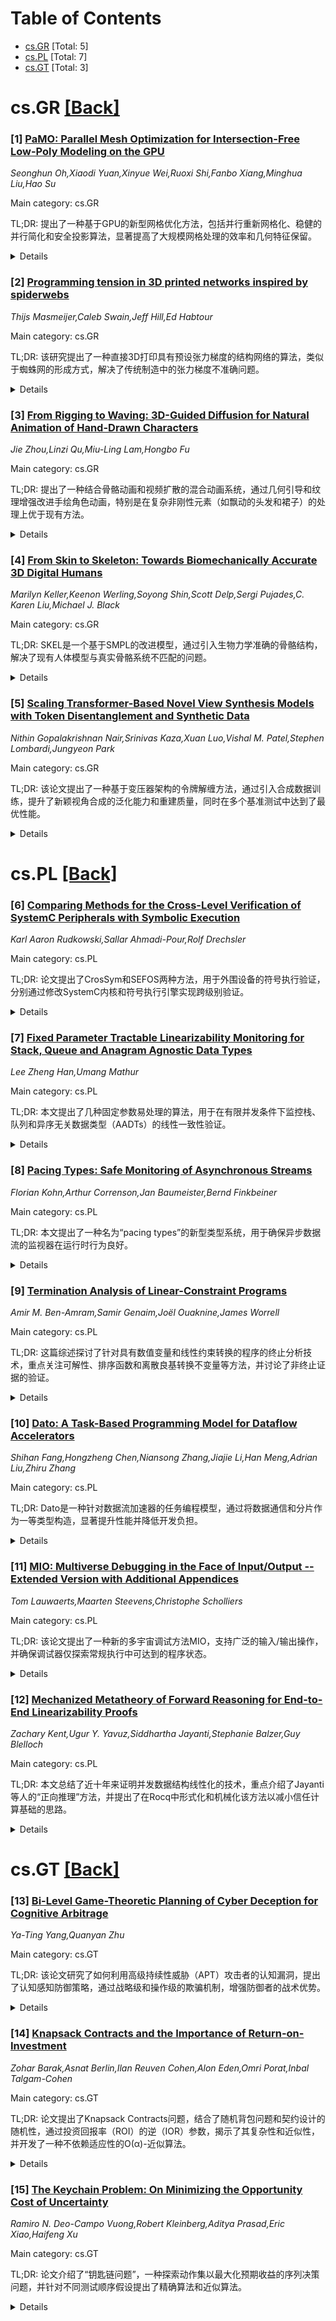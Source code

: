 <div id=toc></div>

# Table of Contents

- [cs.GR](#cs.GR) [Total: 5]
- [cs.PL](#cs.PL) [Total: 7]
- [cs.GT](#cs.GT) [Total: 3]


<div id='cs.GR'></div>

# cs.GR [[Back]](#toc)

### [1] [PaMO: Parallel Mesh Optimization for Intersection-Free Low-Poly Modeling on the GPU](https://arxiv.org/abs/2509.05595)
*Seonghun Oh,Xiaodi Yuan,Xinyue Wei,Ruoxi Shi,Fanbo Xiang,Minghua Liu,Hao Su*

Main category: cs.GR

TL;DR: 提出了一种基于GPU的新型网格优化方法，包括并行重新网格化、稳健的并行简化和安全投影算法，显著提高了大规模网格处理的效率和几何特征保留。


<details>
  <summary>Details</summary>
Motivation: 现有网格简化方法存在自相交、重新网格化导致表面偏移和尖锐特征丢失、以及处理大规模网格耗时的问题。为了解决这些问题，研究者提出了新的GPU优化方法。

Method: 方法包括三部分：(1) 并行重新网格化算法，生成无自相交、流形且紧密的网格；(2) 稳健的并行简化算法，确保简化过程中无自相交；(3) 基于优化的安全投影算法，恢复原始尖锐特征并消除表面偏移。

Result: 该方法在RTX4090上仅用3秒即可将2百万面的网格简化到2万面，并在Thingi10K数据集上表现出卓越的几何特征保存和速度优势。

Conclusion: 该GPU优化方法有效解决了现有网格简化技术的局限性，显著提升了处理效率和几何特征保留能力，适用于大规模网格处理需求。

Abstract: Reducing the triangle count in complex 3D models is a basic geometry
preprocessing step in graphics pipelines such as efficient rendering and
interactive editing. However, most existing mesh simplification methods exhibit
a few issues. Firstly, they often lead to self-intersections during decimation,
a major issue for applications such as 3D printing and soft-body simulation.
Second, to perform simplification on a mesh in the wild, one would first need
to perform re-meshing, which often suffers from surface shifts and losses of
sharp features. Finally, existing re-meshing and simplification methods can
take minutes when processing large-scale meshes, limiting their applications in
practice. To address the challenges, we introduce a novel GPU-based mesh
optimization approach containing three key components: (1) a parallel
re-meshing algorithm to turn meshes in the wild into watertight, manifold, and
intersection-free ones, and reduce the prevalence of poorly shaped triangles;
(2) a robust parallel simplification algorithm with intersection-free
guarantees; (3) an optimization-based safe projection algorithm to realign the
simplified mesh with the input, eliminating the surface shift introduced by
re-meshing and recovering the original sharp features. The algorithm
demonstrates remarkable efficiency, simplifying a 2-million-face mesh to 20k
triangles in 3 seconds on RTX4090. We evaluated the approach on the Thingi10K
dataset and showcased its exceptional performance in geometry preservation and
speed.

</details>


### [2] [Programming tension in 3D printed networks inspired by spiderwebs](https://arxiv.org/abs/2509.05855)
*Thijs Masmeijer,Caleb Swain,Jeff Hill,Ed Habtour*

Main category: cs.GR

TL;DR: 该研究提出了一种直接3D打印具有预设张力梯度的结构网络的算法，类似于蜘蛛网的形成方式，解决了传统制造中的张力梯度不准确问题。


<details>
  <summary>Details</summary>
Motivation: 研究目标是解决传统制造方法中因扁平化网络而导致的张力梯度不准确性，从而实现对复杂结构网络的精确制造。

Method: 算法包括：（i）定义目标网络并用力密度方法设定张力梯度；（ii）通过数值优化顶点位置将网络转换为未拉伸版本；（iii）分解网络为可打印路径；（iv）可选步骤包括扁平化2D或3D网络；（v）自动解决扁平化过程中产生的交叉问题。

Result: 实验验证显示，该方法对粘弹性细丝的2D单元实现了平均应变误差小于1.0%的精确张力梯度。适用于最小长度5.8毫米和最大应力7.3兆帕的网络。

Conclusion: 该方法成功应用于制造复杂网络结构，如平面蜘蛛网、曲面网格和张拉整体系统，为新型应用（如医疗支撑结构）提供了可能性。

Abstract: Each element in tensioned structural networks -- such as tensegrity,
architectural fabrics, or medical braces/meshes -- requires a specific tension
level to achieve and maintain the desired shape, stability, and compliance.
These structures are challenging to manufacture, 3D print, or assemble because
flattening the network during fabrication introduces multiplicative
inaccuracies in the network's final tension gradients. This study overcomes
this challenge by offering a fabrication algorithm for direct 3D printing of
such networks with programmed tension gradients, an approach analogous to the
spinning of spiderwebs. The algorithm: (i) defines the desired network and
prescribes its tension gradients using the force density method; (ii) converts
the network into an unstretched counterpart by numerically optimizing vertex
locations toward target element lengths and converting straight elements into
arcs to resolve any remaining error; and (iii) decomposes the network into
printable toolpaths; Optional additional steps are: (iv) flattening curved 2D
networks or 3D networks to ensure 3D printing compatibility; and (v)
automatically resolving any unwanted crossings introduced by the flattening
process. The proposed method is experimentally validated using 2D unit cells of
viscoelastic filaments, where accurate tension gradients are achieved with an
average element strain error of less than 1.0\%. The method remains effective
for networks with element minimum length and maximum stress of 5.8 mm and 7.3
MPa, respectively. The method is used to demonstrate the fabrication of three
complex cases: a flat spiderweb, a curved mesh, and a tensegrity system. The
programmable tension gradient algorithm can be utilized to produce compact,
integrated cable networks, enabling novel applications such as moment-exerting
structures in medical braces and splints.

</details>


### [3] [From Rigging to Waving: 3D-Guided Diffusion for Natural Animation of Hand-Drawn Characters](https://arxiv.org/abs/2509.06573)
*Jie Zhou,Linzi Qu,Miu-Ling Lam,Hongbo Fu*

Main category: cs.GR

TL;DR: 提出了一种结合骨骼动画和视频扩散的混合动画系统，通过几何引导和纹理增强改进手绘角色动画，特别是在复杂非刚性元素（如飘动的头发和裙子）的处理上优于现有方法。


<details>
  <summary>Details</summary>
Motivation: 手绘角色动画在几何一致性和动态表达之间存在挑战，传统骨骼动画在复杂非刚性元素上表现不佳，而视频扩散模型在风格化绘画中容易产生几何失真。本文旨在结合两者的优点。

Method: 系统首先生成基于骨骼动画的几何引导图像，再通过视频扩散模型进行纹理和次级动态增强，采用域适应扩散模型和次级动态注入策略（SDI），并结合头发分层建模（HLM）技术处理长头发角色的动画。

Result: 实验表明，该系统在定量和定性评估中均优于现有方法，特别是在复杂非刚性元素的动画表现和自然变形方面。

Conclusion: 提出的混合系统有效地结合了骨骼动画和视频扩散的优点，显著提升了手绘角色动画的表现力和真实性。

Abstract: Hand-drawn character animation is a vibrant field in computer graphics,
presenting challenges in achieving geometric consistency while conveying
expressive motion. Traditional skeletal animation methods maintain geometric
consistency but struggle with complex non-rigid elements like flowing hair and
skirts, leading to unnatural deformation. Conversely, video diffusion models
synthesize realistic dynamics but often create geometric distortions in
stylized drawings due to domain gaps. This work proposes a hybrid animation
system that combines skeletal animation and video diffusion. Initially, coarse
images are generated from characters retargeted with skeletal animations for
geometric guidance. These images are then enhanced in texture and secondary
dynamics using video diffusion priors, framing this enhancement as an
inpainting task. A domain-adapted diffusion model refines user-masked regions
needing improvement, especially for secondary dynamics. To enhance motion
realism further, we introduce a Secondary Dynamics Injection (SDI) strategy in
the denoising process, incorporating features from a pre-trained diffusion
model enriched with human motion priors. Additionally, to tackle unnatural
deformations from low-poly single-mesh character modeling, we present a Hair
Layering Modeling (HLM) technique that uses segmentation maps to separate hair
from the body, allowing for more natural animation of long-haired characters.
Extensive experiments show that our system outperforms state-of-the-art methods
in both quantitative and qualitative evaluations.

</details>


### [4] [From Skin to Skeleton: Towards Biomechanically Accurate 3D Digital Humans](https://arxiv.org/abs/2509.06607)
*Marilyn Keller,Keenon Werling,Soyong Shin,Scott Delp,Sergi Pujades,C. Karen Liu,Michael J. Black*

Main category: cs.GR

TL;DR: SKEL是一个基于SMPL的改进模型，通过引入生物力学准确的骨骼结构，解决了现有人体模型与真实骨骼系统不匹配的问题。


<details>
  <summary>Details</summary>
Motivation: 现有的人体模型（如SMPL）的简化运动结构不匹配真实的人类骨骼系统，限制了在生物力学中的应用。需要一种既准确又易于操作的参数化3D人体模型。

Method: 通过优化AMASS序列中的SMPL网格内的骨骼数据，训练从SMPL网格顶点到优化关节位置和骨骼旋转的回归器，并重新参数化SMPL网格。

Result: SKEL模型相比SMPL具有更准确的关节位置和更少的自由度，能够更好地拟合身体表面。

Conclusion: SKEL为“野外生物力学”提供了新工具，并为视觉和图形研究提供了更真实的人体关节模型。模型、代码和数据已公开。

Abstract: Great progress has been made in estimating 3D human pose and shape from
images and video by training neural networks to directly regress the parameters
of parametric human models like SMPL. However, existing body models have
simplified kinematic structures that do not correspond to the true joint
locations and articulations in the human skeletal system, limiting their
potential use in biomechanics. On the other hand, methods for estimating
biomechanically accurate skeletal motion typically rely on complex motion
capture systems and expensive optimization methods. What is needed is a
parametric 3D human model with a biomechanically accurate skeletal structure
that can be easily posed. To that end, we develop SKEL, which re-rigs the SMPL
body model with a biomechanics skeleton. To enable this, we need training data
of skeletons inside SMPL meshes in diverse poses.
  We build such a dataset by optimizing biomechanically accurate skeletons
inside SMPL meshes from AMASS sequences. We then learn a regressor from SMPL
mesh vertices to the optimized joint locations and bone rotations. Finally, we
re-parametrize the SMPL mesh with the new kinematic parameters. The resulting
SKEL model is animatable like SMPL but with fewer, and
biomechanically-realistic, degrees of freedom. We show that SKEL has more
biomechanically accurate joint locations than SMPL, and the bones fit inside
the body surface better than previous methods. By fitting SKEL to SMPL meshes
we are able to "upgrade" existing human pose and shape datasets to include
biomechanical parameters. SKEL provides a new tool to enable biomechanics in
the wild, while also providing vision and graphics researchers with a better
constrained and more realistic model of human articulation. The model, code,
and data are available for research at https://skel.is.tue.mpg.de..

</details>


### [5] [Scaling Transformer-Based Novel View Synthesis Models with Token Disentanglement and Synthetic Data](https://arxiv.org/abs/2509.06950)
*Nithin Gopalakrishnan Nair,Srinivas Kaza,Xuan Luo,Vishal M. Patel,Stephen Lombardi,Jungyeon Park*

Main category: cs.GR

TL;DR: 该论文提出了一种基于变压器架构的令牌解缠方法，通过引入合成数据训练，提升了新颖视角合成的泛化能力和重建质量，同时在多个基准测试中达到了最优性能。


<details>
  <summary>Details</summary>
Motivation: 现有的基于变压器的通用新颖视角合成模型受限于公开场景数据集的多样性不足，导致对真实场景的泛化能力有限。为了解决这一问题，论文提出利用扩散模型生成的合成数据来提升模型的泛化能力。

Method: 论文提出了一种变压器架构中的令牌解缠过程，通过增强特征分离来提高学习效率。同时利用扩散模型生成的合成数据进行训练，以弥补公开数据集的局限性。

Result: 该方法在数据集内和跨数据集评估中均优于现有模型，实现了多个基准测试的最优性能，并显著降低了计算成本。

Conclusion: 通过结合合成数据训练和令牌解缠技术，该论文提出的方法显著提升了新颖视角合成的泛化能力和重建质量，为未来的研究提供了可扩展的解决方案。

Abstract: Large transformer-based models have made significant progress in
generalizable novel view synthesis (NVS) from sparse input views, generating
novel viewpoints without the need for test-time optimization. However, these
models are constrained by the limited diversity of publicly available scene
datasets, making most real-world (in-the-wild) scenes out-of-distribution. To
overcome this, we incorporate synthetic training data generated from diffusion
models, which improves generalization across unseen domains. While synthetic
data offers scalability, we identify artifacts introduced during data
generation as a key bottleneck affecting reconstruction quality. To address
this, we propose a token disentanglement process within the transformer
architecture, enhancing feature separation and ensuring more effective
learning. This refinement not only improves reconstruction quality over
standard transformers but also enables scalable training with synthetic data.
As a result, our method outperforms existing models on both in-dataset and
cross-dataset evaluations, achieving state-of-the-art results across multiple
benchmarks while significantly reducing computational costs. Project page:
https://scaling3dnvs.github.io/

</details>


<div id='cs.PL'></div>

# cs.PL [[Back]](#toc)

### [6] [Comparing Methods for the Cross-Level Verification of SystemC Peripherals with Symbolic Execution](https://arxiv.org/abs/2509.05504)
*Karl Aaron Rudkowski,Sallar Ahmadi-Pour,Rolf Drechsler*

Main category: cs.PL

TL;DR: 论文提出了CrosSym和SEFOS两种方法，用于外围设备的符号执行验证，分别通过修改SystemC内核和符号执行引擎实现跨级别验证。


<details>
  <summary>Details</summary>
Motivation: 现代硬件设计中，虚拟原型（VPs）是关键工具，但其验证子系统时存在局限，现有方法要么需要修改SystemC内核，要么忽略跨级别场景的需求。

Method: 论文提出CrosSym和SEFOS两种方法，CrosSym修改SystemC内核，SEFOS修改符号执行引擎。

Result: 通过对不同抽象级别的外围设备进行广泛评估，SEFOS保持了未修改的SystemC内核和外围设备，而CrosSym在运行时和内存使用上稍优。

Conclusion: 与仅限于事务级别建模（TLM）的现有方法相比，CrosSym和SEFOS实现了符号执行的跨级别验证，同时保持可比较的运行时性能。

Abstract: Virtual Prototypes (VPs) are important tools in modern hardware development.
At high abstractions, they are often implemented in SystemC and offer early
analysis of increasingly complex designs. These complex designs often combine
one or more processors, interconnects, and peripherals to perform tasks in
hardware or interact with the environment. Verifying these subsystems is a
well-suited task for VPs, as they allow reasoning across different abstraction
levels. While modern verification techniques like symbolic execution can be
seamlessly integrated into VP-based workflows, they require modifications in
the SystemC kernel. Hence, existing approaches therefore modify and replace the
SystemC kernel, or ignore the opportunity of cross-level scenarios completely,
and would not allow focusing on special challenges of particular subsystems
like peripherals. We propose CrosSym and SEFOS, two opposing approaches for a
versatile symbolic execution of peripherals. CrosSym modifies the SystemC
kernel, while SEFOS instead modifies a modern symbolic execution engine. Our
extensive evaluation applies our tools to various peripherals on different
levels of abstractions. Both tools extensive sets of features are demonstrated
for (1) different verification scenarios, and (2) identifying 300+ mutants. In
comparison with each other, SEFOS convinces with the unmodified SystemC kernel
and peripheral, while CrosSym offers slightly better runtime and memory usage.
In comparison to the state-of-the-art, that is limited to Transaction Level
Modelling (TLM), our tools offered comparable runtime, while enabling
cross-level verification with symbolic execution.

</details>


### [7] [Fixed Parameter Tractable Linearizability Monitoring for Stack, Queue and Anagram Agnostic Data Types](https://arxiv.org/abs/2509.05586)
*Lee Zheng Han,Umang Mathur*

Main category: cs.PL

TL;DR: 本文提出了几种固定参数易处理的算法，用于在有限并发条件下监控栈、队列和异序无关数据类型（AADTs）的线性一致性验证。


<details>
  <summary>Details</summary>
Motivation: 并发数据结构的线性一致性验证即使在简单类型下也是NP难问题，因此需要高效的方法来解决这一问题。

Method: 利用前沿图和分区状态来限制搜索空间。对于AADTs，线性化的等价性使得监控可以在对数线性时间内完成；对于栈，引入了基于语法的方法并降为矩阵乘法；对于队列，采用了支持高效动态规划的分割序列转移系统。

Result: 研究表明，在有限并发条件下，这些方法能够统一处理顺序敏感和异序无关的数据类型，并提供时间复杂度保证。

Conclusion: 本文提出的方法为并发数据结构的线性一致性验证提供了高效的统一框架，并在理论上证明了其可行性。

Abstract: Verifying linearizability of concurrent data structures is NP-hard, even for
simple types. We present fixed-parameter tractable algorithms for monitoring
stacks, queues, and anagram-agnostic data types (AADTs), parameterized by the
maximum concurrency. Our approach leverages frontier graphs and partition
states to bound the search space. For AADTs, equivalence of linearizations
enables monitoring in log-linear time. For stacks, we introduce a grammar-based
method with a sub-cubic reduction to matrix multiplication, and for queues, a
split-sequence transition system supporting efficient dynamic programming.
These results unify tractability guarantees for both order-sensitive and
anagram-agnostic data types under bounded concurrency.

</details>


### [8] [Pacing Types: Safe Monitoring of Asynchronous Streams](https://arxiv.org/abs/2509.06724)
*Florian Kohn,Arthur Correnson,Jan Baumeister,Bernd Finkbeiner*

Main category: cs.PL

TL;DR: 本文提出了一种名为“pacing types”的新型类型系统，用于确保异步数据流的监视器在运行时行为良好。


<details>
  <summary>Details</summary>
Motivation: 由于监视器是安全关键组件，必须确保其在运行时没有潜在错误。异步数据流的不同步性是设计可靠监视器的主要挑战之一。

Method: 通过在RTLola中实现“pacing types”类型系统，并结合新的逻辑关系进行形式化验证，确保监视器的正确性。

Result: 文中形式化了RTLola核心片段的“pacing types”类型系统的本质，并提供了其正确性的声明确认。

Conclusion: “pacing types”类型系统有效解决了异步数据流监视器设计中的运行时错误问题，提升了系统的可靠性。

Abstract: Stream-based monitoring is a real-time safety assurance mechanism for complex
cyber-physical systems such as unmanned aerial vehicles. In this context, a
monitor aggregates streams of input data from sensors and other sources to give
real-time statistics and assessments of the system's health. Since monitors are
safety-critical components, it is crucial to ensure that they are free of
potential runtime errors. One of the central challenges in designing reliable
stream-based monitors is to deal with the asynchronous nature of data streams:
in concrete applications, the different sensors being monitored produce values
at different speeds, and it is the monitor's responsibility to correctly react
to the asynchronous arrival of different streams of values. To ease this
process, modern frameworks for stream-based monitoring such as RTLola feature
an expressive specification language that allows to finely specify data
synchronization policies. While this feature dramatically simplifies the design
of monitors, it can also lead to subtle runtime errors. To mitigate this issue,
this paper presents pacing types, a novel type system implemented in RTLola to
ensure that monitors for asynchronous streams are well-behaved at runtime. We
formalize the essence of pacing types for a core fragment of RTLola, and
present a soundness proof of the pacing type system using a new logical
relation.

</details>


### [9] [Termination Analysis of Linear-Constraint Programs](https://arxiv.org/abs/2509.06752)
*Amir M. Ben-Amram,Samir Genaim,Joël Ouaknine,James Worrell*

Main category: cs.PL

TL;DR: 这篇综述探讨了针对具有数值变量和线性约束转换的程序的终止分析技术，重点关注可解性、排序函数和离散良基转换不变量等方法，并讨论了非终止证据的验证。


<details>
  <summary>Details</summary>
Motivation: 由于程序终止分析中存在不可判定性问题，该综述旨在系统性地探索减轻这一固有难度的技术方法。

Method: 综述总结了基础的可解性结果、排序函数的使用、离散良基转换不变量，以及非终止证据的验证方法。

Result: 综述展示了不同方法在表达能力和计算复杂度之间的权衡，并分析了其算法和复杂性特征。

Conclusion: 该综述未涉及对现实世界编程语言的终止分析，也未考虑包含非线性算术、概率选择或项重写系统的抽象模型。

Abstract: This Survey provides an overview of techniques in termination analysis for
programs with numerical variables and transitions defined by linear
constraints. This subarea of program analysis is challenging due to the
existence of undecidable problems, and this Survey systematically explores
approaches that mitigate this inherent difficulty. These include foundational
decidability results, the use of ranking functions, and disjunctive
well-founded transition invariants. The Survey also discusses non-termination
witnesses, used to prove that a program will not halt. We examine the
algorithmic and complexity aspects of these methods, showing how different
approaches offer a trade-off between expressive power and computational
complexity. The Survey does not discuss how termination analysis is performed
on real-world programming languages, nor does it consider more expressive
abstract models that include non-linear arithmetic, probabilistic choice, or
term rewriting systems.

</details>


### [10] [Dato: A Task-Based Programming Model for Dataflow Accelerators](https://arxiv.org/abs/2509.06794)
*Shihan Fang,Hongzheng Chen,Niansong Zhang,Jiajie Li,Han Meng,Adrian Liu,Zhiru Zhang*

Main category: cs.PL

TL;DR: Dato是一种针对数据流加速器的任务编程模型，通过将数据通信和分片作为一等类型构造，显著提升性能并降低开发负担。


<details>
  <summary>Details</summary>
Motivation: 现代数据流加速器在处理深度学习工作负载时存在内存系统瓶颈，现有编程模型难以有效利用其能力，Dato旨在解决这一问题。

Method: Dato采用Python嵌入式任务编程模型，开发者通过显式流类型和布局类型编写任务图，并由编译器生成物理映射。

Result: 在AMD Ryzen AI NPU和Alveo FPGA上，Dato实现了高性能，GEMM硬件利用率达84%，注意力核速度提升2.81倍，FPGA性能接近理论峰值98%。

Conclusion: Dato证明了其在数据流加速器中的高效性和易用性，为优化代码开发提供了可行的解决方案。

Abstract: Recent deep learning workloads increasingly push computational demand beyond
what current memory systems can sustain, with many kernels stalling on data
movement rather than computation. While modern dataflow accelerators
incorporate on-chip streaming to mitigate off-chip bandwidth limitations,
existing programming models struggle to harness these capabilities effectively.
Low-level interfaces provide fine-grained control but impose significant
development overhead, whereas high-level tile-based languages abstract away
communication details, restricting optimization and forcing compilers to
reconstruct the intended dataflow. We present Dato, a Python-embedded,
task-based programming model for dataflow accelerators that elevates data
communication and sharding to first-class type constructs. Developers write
programs as a graph of tasks connected via explicit stream types, with sharded
inputs specified using layout types. These tasks are first mapped virtually
onto the accelerator's spatial fabric, and the compiler then generates a
physical mapping that respects hardware constraints. Experimental results on
both AMD Ryzen AI NPU and Alveo FPGA devices demonstrate that Dato achieves
high performance while significantly reducing the burden of writing optimized
code. On the NPU, Dato attains up to 84% hardware utilization for GEMM and
delivers a 2.81x speedup on attention kernels compared to a state-of-the-art
commercial framework. On the FPGA, Dato surpasses leading frameworks in
performance when generating custom systolic arrays, achieving 98% of the
theoretical peak performance.

</details>


### [11] [MIO: Multiverse Debugging in the Face of Input/Output -- Extended Version with Additional Appendices](https://arxiv.org/abs/2509.06845)
*Tom Lauwaerts,Maarten Steevens,Christophe Scholliers*

Main category: cs.PL

TL;DR: 该论文提出了一种新的多宇宙调试方法MIO，支持广泛的输入/输出操作，并确保调试器仅探索常规执行中可达到的程序状态。


<details>
  <summary>Details</summary>
Motivation: 现有的多宇宙调试器在调试涉及输入/输出操作的程序时，可能会探索不可达的程序状态，增加调试难度甚至误导程序员。

Method: 论文提出了一种新的多宇宙调试方法，通过语义定义和正确性证明，确保调试器仅探索常规执行中可达到的状态。原型MIO基于WARDuino WebAssembly虚拟机实现。

Result: MIO原型展示了方法的可行性和效率，并通过乐高Mindstorms电机和颜色传感器的示例验证了其在STM32微控制器上的多宇宙调试能力。

Conclusion: 该方法成功解决了现有调试器在输入/输出操作中探索不可达状态的问题，为微控制器上的非确定性程序调试提供了有效工具。

Abstract: Debugging non-deterministic programs on microcontrollers is notoriously
challenging, especially when bugs manifest in unpredictable, input-dependent
execution paths. A recent approach, called multiverse debugging, makes it
easier to debug non-deterministic programs by allowing programmers to explore
all potential execution paths. Current multiverse debuggers enable both forward
and backward traversal of program paths, and some facilitate jumping to any
previously visited states, potentially branching into alternative execution
paths within the state space.
  Unfortunately, debugging programs that involve input/output operations using
existing multiverse debuggers can reveal inaccessible program states, i.e.
states which are not encountered during regular execution. This can
significantly hinder the debugging process, as the programmer may spend
substantial time exploring and examining inaccessible program states, or worse,
may mistakenly assume a bug is present in the code, when in fact, the issue is
caused by the debugger.
  This paper presents a novel approach to multiverse debugging, which can
accommodate a broad spectrum of input/output operations. We provide the
semantics of our approach and prove the correctness of our debugger, ensuring
that despite having support for a wide range of input/output operations the
debugger will only explore those program states which can be reached during
regular execution.
  We have developed a prototype, called MIO, leveraging the WARDuino
WebAssembly virtual machine to demonstrate the feasibility and efficiency of
our techniques. As a demonstration of the approach we highlight a color dial
built with a Lego Mindstorms motor, and color sensor, providing a tangible
example of how our approach enables multiverse debugging for programs running
on an STM32 microcontroller.

</details>


### [12] [Mechanized Metatheory of Forward Reasoning for End-to-End Linearizability Proofs](https://arxiv.org/abs/2509.06872)
*Zachary Kent,Ugur Y. Yavuz,Siddhartha Jayanti,Stephanie Balzer,Guy Blelloch*

Main category: cs.PL

TL;DR: 本文总结了近十年来证明并发数据结构线性化的技术，重点介绍了Jayanti等人的“正向推理”方法，并提出了在Rocq中形式化和机械化该方法以减小信任计算基础的思路。


<details>
  <summary>Details</summary>
Motivation: 已有技术虽能证明并发数据结构的线性化，但缺乏对这些方法可靠性的机械化验证，导致无法生成完全验证的端到端证明。

Method: 作者在Rocq中形式化了Jayanti等人的正向推理技术，并机械化了其可靠性和完整性的证明。

Result: 通过案例研究，作者成功生成了一个简单并发寄存器的验证端到端线性化证明。

Conclusion: 通过在Rocq中形式化和机械化验证正向推理技术，作者减小了信任计算基础，并为生成完全验证的线性化证明奠定了基础。

Abstract: In the past decade, many techniques have been developed to prove
linearizability, the gold standard of correctness for concurrent data
structures. Intuitively, linearizability requires that every operation on a
concurrent data structure appears to take place instantaneously, even when
interleaved with other operations. Most recently, Jayanti et al. presented the
first sound and complete "forward reasoning" technique for proving
linearizability that relates the behavior of a concurrent data structure to a
reference atomic data structure as time moves forward. This technique can be
used to produce machine-checked proofs of linearizability in TLA+. However,
while Jayanti et al.'s approach is shown to be sound and complete, a
mechanization of this important metatheoretic result is still outstanding. As a
result, it is not possible to produce verified end-to-end proofs of
linearizability. To reduce the size of this trusted computing base, we
formalize this forward reasoning technique and mechanize proofs of its
soundness and completeness in Rocq. As a case study, we use the approach to
produce a verified end-to-end proof of linearizability for a simple concurrent
register.

</details>


<div id='cs.GT'></div>

# cs.GT [[Back]](#toc)

### [13] [Bi-Level Game-Theoretic Planning of Cyber Deception for Cognitive Arbitrage](https://arxiv.org/abs/2509.05498)
*Ya-Ting Yang,Quanyan Zhu*

Main category: cs.GT

TL;DR: 该论文研究了如何利用高级持续性威胁（APT）攻击者的认知漏洞，提出了认知感知防御策略，通过战略级和操作级的欺骗机制，增强防御者的战术优势。


<details>
  <summary>Details</summary>
Motivation: 人类的认知能力差异和认知偏差影响了决策过程，攻击者可利用这些漏洞获得战略优势。论文旨在探索防御者如何反过来利用攻击者的认知漏洞，设计有效的防御机制。

Method: 论文提出了一个双层网络战博弈模型，结合战略级的欺骗机制设计和操作级的战术执行，使用博弈论进行定量建模和分析。

Result: 模拟结果显示，防御者通过适时部署欺骗技术，能将攻击者的负收益转为正收益，并在执行阶段实现至少40%的总收益提升，长期保持战略优势。

Conclusion: 研究表明，防御者可通过认知仲裁策略放大初始优势，持续对抗攻击者的威胁，实现保护关键资产的长期目标。

Abstract: Cognitive vulnerabilities shape human decision-making and arise primarily
from two sources: (1) cognitive capabilities, which include disparities in
knowledge, education, expertise, or access to information, and (2) cognitive
biases, such as rational inattention, confirmation bias, and base rate neglect,
which influence how individuals perceive and process information. Exploiting
these vulnerabilities allows an entity with superior cognitive awareness to
gain a strategic advantage, a concept referred to as cognitive arbitrage. This
paper investigates how to exploit the cognitive vulnerabilities of Advanced
Persistent Threat (APT) attackers and proposes cognition-aware defenses that
leverage windows of superiority to counteract attacks. Specifically, the
proposed bi-level cyber warfare game focuses on "strategic-level" design for
defensive deception mechanisms, which then facilitates "operational-level"
actions and tactical-level execution of Tactics, Techniques, and Procedures
(TTPs). Game-theoretic reasoning and analysis play a significant role in the
cross-echelon quantitative modeling and design of cognitive arbitrage
strategies. Our numerical results demonstrate that although the defender's
initial advantage diminishes over time, strategically timed and deployed
deception techniques can turn a negative value for the attacker into a positive
one during the planning phase, and achieve at least a 40% improvement in total
rewards during execution. This demonstrates that the defender can amplify even
small initial advantages, sustain a strategic edge over the attacker, and
secure long-term objectives, such as protecting critical assets throughout the
attacker's lifecycle.

</details>


### [14] [Knapsack Contracts and the Importance of Return-on-Investment](https://arxiv.org/abs/2509.05956)
*Zohar Barak,Asnat Berlin,Ilan Reuven Cohen,Alon Eden,Omri Porat,Inbal Talgam-Cohen*

Main category: cs.GT

TL;DR: 论文提出了Knapsack Contracts问题，结合了随机背包问题和契约设计的随机性，通过投资回报率（ROI）的逆（IOR）参数，揭示了其复杂性和近似性，并开发了一种不依赖适应性的O(α)-近似算法。


<details>
  <summary>Details</summary>
Motivation: 研究随机优化和契约设计中共同存在的随机性问题，特别是在主体激励代理人完成具有随机处理时间的任务时，如何量化代理人的努力对任务结果的影响。

Method: 将Knapsack Contracts视为具有成本和多选择的随机背包问题，引入IOR参数，开发了一种不依赖适应性的O(α)-近似算法，并证明了其下界。

Result: IOR参数精确刻画了随机背包问题的近似保证在其战略对应问题中的扩展程度，算法在IOR为α时实现了O(α)-近似。

Conclusion: IOR是理解Knapsack Contracts复杂性和近似性的关键参数，对其进行界定是实现非平凡近似保证的必要且充分条件。

Abstract: We formulate the Knapsack Contracts problem -- a strategic version of the
classic Stochastic Knapsack problem, which builds upon the inherent randomness
shared by stochastic optimization and contract design. In this problem, the
principal incentivizes agents to perform jobs with stochastic processing times,
the realization of which depends on the agents' efforts.
  Algorithmically, we show that Knapsack Contracts can be viewed as Stochastic
Knapsack with costs and multi-choice, features that introduce significant new
challenges. We identify a crucial and economically meaningful parameter -- the
Return on Investment (ROI) value. We show that the Inverse of ROI (or IOR for
short) precisely characterizes the extent to which the approximation guarantees
for Stochastic Knapsack extend to its strategic counterpart.
  For IOR of $\alpha$, we develop an algorithm that finds an
$O(\alpha)$-approximation policy that does not rely on adaptivity. We establish
matching $\Omega(\alpha)$ lower bounds, both on the adaptivity gap, and on what
can be achieved without full distributional knowledge of the processing times.
Taken together, our results show that IOR is fundamental to understanding the
complexity and approximability of Knapsack Contracts, and bounding it is both
necessary and sufficient for achieving non-trivial approximation guarantees.
Our results highlight the computational challenges arising when stochasticity
in optimization problems is controlled by strategic effort.

</details>


### [15] [The Keychain Problem: On Minimizing the Opportunity Cost of Uncertainty](https://arxiv.org/abs/2509.06187)
*Ramiro N. Deo-Campo Vuong,Robert Kleinberg,Aditya Prasad,Eric Xiao,Haifeng Xu*

Main category: cs.GT

TL;DR: 论文介绍了“钥匙链问题”，一种探索动作集以最大化预期收益的序列决策问题，并针对不同测试顺序假设提出了精确算法和近似算法。


<details>
  <summary>Details</summary>
Motivation: 研究目的是解决在每一阶段仅有部分动作可用时，如何通过序列决策最大化预期收益的问题。

Method: 论文提出了三种测试顺序假设（固定顺序、随机顺序和自主选择顺序），并分别给出了精确算法和基于组合拍卖与策略设计新联系的近似算法。

Result: 在概率情景设置中，论文展示了近似算法的有效性，并将其应用于在线二分图匹配及其扩展问题中。

Conclusion: 研究表明，通过组合拍卖与策略设计的联系，可以高效解决序列决策问题，并将方法推广到其他领域。

Abstract: In this paper, we introduce a family of sequential decision-making problems,
collectively called the Keychain Problem, that involve exploring a set of
actions to maximize expected payoff when only a subset of actions are available
in each stage. In an instance of the Keychain Problem, a locksmith faces a
sequence of choices, each of which involves selecting one key from a specified
subset (a keychain) to attempt to open a lock. Given a Bayesian prior on the
effectiveness of keys, the locksmith's goal is to maximize the expected number
of rounds in which the lock is opened -- or equivalently, minimize the
opportunity cost which is the expected number of rounds in which the chain has
a correct key but our selected key is incorrect. We investigate Keychain
Problems under three assumptions on the order in which keychains are tested by
the locksmith: a fixed, known order; a random order sampled from a known
distribution on a set of ``scenarios''; or an order selected by the locksmith
themself. We present an exact algorithm for the simplest of these settings, and
we present approximation algorithms and hardness results for the others. In the
Probabilistic Scenarios setting, our approximation algorithm is based on a
novel connection between combinatorial auctions and policy design for
sequential decision-making problems. To illustrate the generality of this
technique, we apply the same ideas to obtain Philosopher Inequalities for
Online Bipartite Matching and some of its extensions.

</details>
